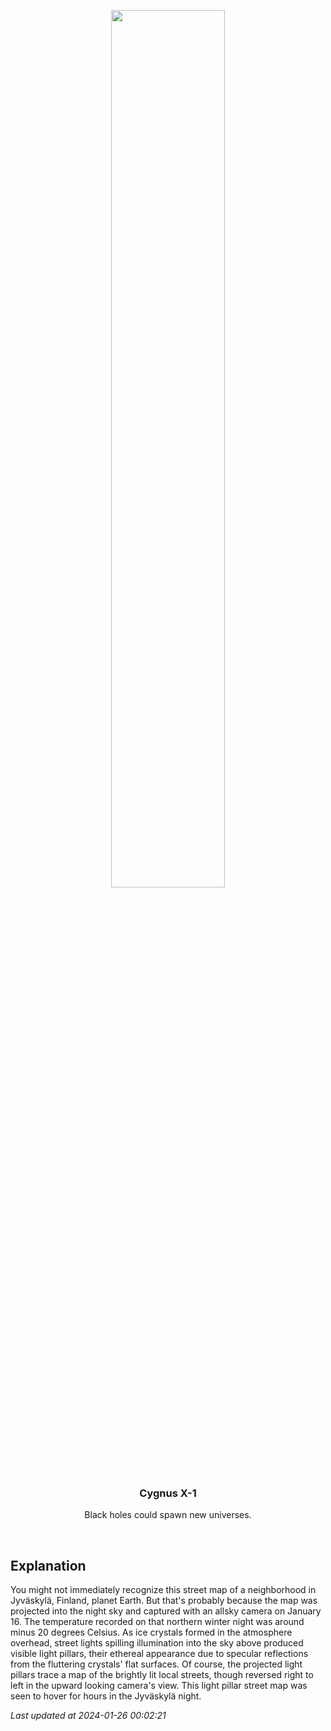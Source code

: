 <p align='center'>
    <img src='https://apod.nasa.gov/apod/image/2401/image-20240116164558_v11024.jpg' width='60%' />
    <h3 align="center">Cygnus X-1</h3>
    <p align="center">Black holes could spawn new universes.</p>
</p>
<br/>

Explanation
--
You might not immediately recognize this street map of a neighborhood in Jyväskylä, Finland, planet Earth. But that's probably because the map was projected into the night sky and captured with an allsky camera on January 16. The temperature recorded on that northern winter night was around minus 20 degrees Celsius. As ice crystals formed in the atmosphere overhead, street lights spilling illumination into the sky above produced visible light pillars, their ethereal appearance due to specular reflections from the fluttering crystals' flat surfaces. Of course, the projected light pillars trace a map of the brightly lit local streets, though reversed right to left in the upward looking camera's view. This light pillar street map was seen to hover for hours in the Jyväskylä night.


*Last updated at 2024-01-26 00:02:21*
